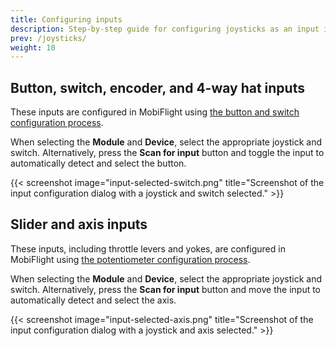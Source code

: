 ```yaml
---
title: Configuring inputs
description: Step-by-step guide for configuring joysticks as an input in MobiFlight.
prev: /joysticks/
weight: 10
---
```


## Button, switch, encoder, and 4-way hat inputs

These inputs are configured in MobiFlight using [the button and switch configuration process](/devices/button-switch/configuring-input).

When selecting the **Module** and **Device**, select the appropriate joystick and switch. Alternatively, press the **Scan for input** button and toggle the input to automatically detect and select the button.

{{< screenshot image="input-selected-switch.png" title="Screenshot of the input configuration dialog with a joystick and switch selected." >}}

## Slider and axis inputs

These inputs, including throttle levers and yokes, are configured in MobiFlight using [the potentiometer configuration process](/devices/potentiometer/configuring-input).

When selecting the **Module** and **Device**, select the appropriate joystick and switch. Alternatively, press the **Scan for input** button and move the input to automatically detect and select the axis.

{{< screenshot image="input-selected-axis.png" title="Screenshot of the input configuration dialog with a joystick and axis selected." >}}
